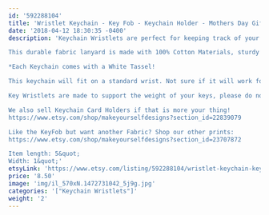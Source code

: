 ```yaml
---
id: '592288104'
title: 'Wristlet Keychain - Key Fob - Keychain Holder - Mothers Day Gift - Keyring - Best Friend Gift - Gift for Mom'
date: '2018-04-12 18:30:35 -0400'
description: 'Keychain Wristlets are perfect for keeping track of your keys while grocery shopping, going to the gym, or running errands. Available in super fun and cute fabrics- they also make an awesome gift for teachers, coworkers, neighbors and friends!!

This durable fabric lanyard is made with 100% Cotton Materials, sturdy interfacing, and silver hardware. Pattern of the fabric will vary with each Key Fob- no two are identical.

*Each Keychain comes with a White Tassel!

This keychain will fit on a standard wrist. Not sure if it will work for you? Our Key Wristlets are made with a 12&quot; long piece of fabric, folded in half to create the look.

Key Wristlets are made to support the weight of your keys, please do not use this as a support for a purse or anything heavier than the average keychain.

We also sell Keychain Card Holders if that is more your thing! 
https://www.etsy.com/shop/makeyourselfdesigns?section_id=22839079

Like the KeyFob but want another Fabric? Shop our other prints:
https://www.etsy.com/shop/makeyourselfdesigns?section_id=23707872

Item length: 5&quot;
Width: 1&quot;'
etsyLink: 'https://www.etsy.com/listing/592288104/wristlet-keychain-key-fob-keychain?utm_source=synctostaticsite&utm_medium=api&utm_campaign=api'
price: '8.50'
image: 'img/il_570xN.1472731042_5j9g.jpg'
categories: '["Keychain Wristlets"]'
weight: '2'
---
```

